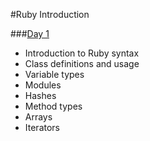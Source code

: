 #Ruby Introduction

###[Day 1](day_1/)
- Introduction to Ruby syntax
- Class definitions and usage
- Variable types
- Modules
- Hashes
- Method types
- Arrays
- Iterators